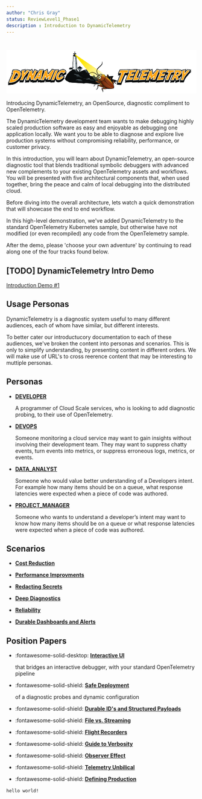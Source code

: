 ```yaml
---
author: "Chris Gray"
status: ReviewLevel1_Phase1
description : Introduction to DynamicTelemetry
---
```

#

![image](./orig_media/DynamicTelemetry.logo.png)

Introducing DynamicTelemetry, an OpenSource, diagnostic compliment to OpenTelemetry.

The DynamicTelemetry development team wants to make debugging highly scaled
production software as easy and enjoyable as debugging one application locally.
We want you to be able to diagnose and explore live production systems without
compromising reliability, performance, or customer privacy.

In this introduction, you will learn about DynamicTelemetry, an open-source
diagnostic tool that blends traditional symbolic debuggers with advanced new
complements to your existing OpenTelemetry assets and workflows. You will be
presented with five architectural components that, when used together, bring
the peace and calm of local debugging into the distributed cloud.

Before diving into the overall architecture, lets watch a quick demonstration
that will showcase the end to end workflow.

In this high-level demonstration, we've added DynamicTelemetry to the standard
OpenTelemetry Kubernetes sample, but otherwise have not modified (or even
recompiled) any code from the OpenTelemetry sample.

After the demo, please 'choose your own adventure' by continuing to read along
 one of the four tracks found below.

## [TODO] DynamicTelemetry Intro Demo

[Introduction Demo #1](./Demos/1_IntroDemo.md)

## Usage Personas

DynamicTelemetry is a diagnostic system useful to many different audiences, each of
whom have similar, but different interests.

To better cater our introductucory documentation to each of these audiences,
we've broken the content into personas and scenarios.  This is only to simplify
understanding, by presenting content in different orders.  We will make use of
 URL's to cross reerence content that may be interesting to muttiple personas.

## Personas

<div class="grid cards" markdown>

- [**DEVELOPER**](./Personas/Persona_Developer.document.md)

    A programmer of Cloud Scale services, who is looking to add diagnostic
    probing, to their use of OpenTelemetry.

- [**DEVOPS**](./Personas/Persona_DevOps.document.md)

    Someone monitoring a cloud service may want to gain insights without
    involving their development team. They may want to suppress chatty events,
     turn events into metrics, or suppress erroneous logs, metrics, or events.

- [**DATA_ANALYST**](./Personas/Persona_DataAnalysis.document.md)

    Someone who would value better understanding of a Developers intent.  For
    example how many items should be on a queue,
    what response latencies were expected when a piece of code was authored.

- [**PROJECT_MANAGER**](./Personas/Persona_ProjectManager.document.md)

    Someone who wants to understand a developer’s intent may want to know how
     many items should be on a queue or what response latencies were expected
     when a piece of code was authored.

</div>


## Scenarios

<div class="grid cards" markdown>

- [**Cost Reduction**](./Scenarios/CostReduction.document.md)

- [**Performance Improvments**](./Scenarios/PerformanceImprovements.document.md)

- [**Redacting Secrets**](./Scenarios/RedactingSecrets.document.md)

- [**Deep Diagnostics**](./Scenarios/DeepDiagnostics.document.md)

- [**Reliability**](./Scenarios/Reliability.document.md)

- [**Durable Dashboards and Alerts**](./Scenarios/DurableDashboards.Alerts.document.md)

</div>


## Position Papers

<div class="grid cards" markdown>

- :fontawesome-solid-desktop: [**Interactive UI**](./Scenarios/InteractiveUI.document.md)

    that bridges an interactive debugger, with your standard OpenTelemetry pipeline

- :fontawesome-solid-shield: [**Safe Deployment**](./PositionPapers/ConfigurationDeployment.document.md)

    of a diagnostic probes and dynamic configuration

- :fontawesome-solid-shield: [**Durable ID's and Structured Payloads**](./PositionPapers/DurableIds_StructuredPayloads.document.md)

- :fontawesome-solid-shield: [**File vs. Streaming**](./PositionPapers/FileAndStreaming.document.md)

- :fontawesome-solid-shield: [**Flight Recorders**](./PositionPapers/FlightRecorder.document.md)

- :fontawesome-solid-shield: [**Guide to Verbosity**](./PositionPapers/GuideToLogVerbosity.document.md)

- :fontawesome-solid-shield: [**Observer Effect**](./PositionPapers/ObserverEffect.document.md)

- :fontawesome-solid-shield: [**Telemetry Unbilical**](./PositionPapers/TelemetryUmbilical.document.md)

- :fontawesome-solid-shield: [**Defining Production**](./PositionPapers/DefiningProduction.document.md)

</div>

```cdocs
hello world!
```